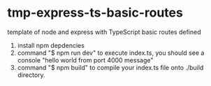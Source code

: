 # tmp-express-ts-basic-routes
template of node and express with TypeScript basic routes defined

1. install npm depdencies
2. command "$ npm run dev" to execute index.ts, you should see a console "hello world from port 4000 message"
3. command "$ npm build" to compile your index.ts file onto ./build directory.
